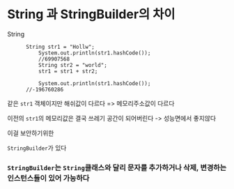 # String 과 StringBuilder의 차이
String

```
      String str1 = "Hollw";
		  System.out.println(str1.hashCode());
		  //69907568
		  String str2 = "world";
		  str1 = str1 + str2;
		  
		  System.out.println(str1.hashCode());
      //-196760286
```
같은 `str1` 객체이지만 해쉬값이 다르다 => 메모리주소값이 다르다

이전의 `str1`의 메모리값은 결국 쓰레기 공간이 되어버린다 -> 성능면에서 좋지않다

이걸 보안하기위한

`StringBuilder`가 있다

### `StringBuilder`는 `String`클래스와 달리 문자를 추가하거나 삭제, 변경하는 인스턴스들이 있어 가능하다
